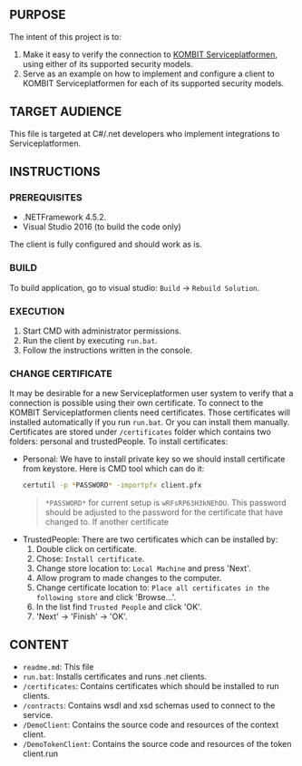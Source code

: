 ## PURPOSE

The intent of this project is to:
1. Make it easy to verify the connection to [KOMBIT Serviceplatformen](https://www.serviceplatformen.dk), using either of its supported security models.
2. Serve as an example on how to implement and configure a client to KOMBIT Serviceplatformen for each of its supported
   security models.

## TARGET AUDIENCE

This file is targeted at C#/.net developers who implement integrations to Serviceplatformen.

## INSTRUCTIONS

### PREREQUISITES

* .NETFramework 4.5.2.
* Visual Studio 2016 (to build the code only)

The client is fully configured and should work as is.

### BUILD

To build application, go to visual studio: `Build` -> `Rebuild Solution`.

### EXECUTION

1. Start CMD with administrator permissions.
2. Run the client by executing `run.bat`.
3. Follow the instructions written in the console.

### CHANGE CERTIFICATE

It may be desirable for a new Serviceplatformen user system to verify that a connection is possible using their own certificate.
To connect to the KOMBIT Serviceplatformen clients need certificates. Those certificates will installed automatically if you run `run.bat`.
Or you can install them manually. Certificates are stored under `/certificates` folder which contains two folders: personal and trustedPeople.
To install certificates:
- Personal: We have to install private key so we should install certificate from keystore. Here is CMD tool which can do it:
    ```bash
    certutil -p *PASSWORD* -importpfx client.pfx
    ```
    > `*PASSWORD*` for current setup is `wRFsRP63H3kNEhDU`. This password should be adjusted to the password for 
	> the certificate that have changed to. 
	> If another certificate 
- TrustedPeople: There are two certificates which can be installed by:
    1. Double click on certificate.
    2. Chose: `Install certificate`.
    3. Change store location to: `Local Machine` and press 'Next'.
    4. Allow program to made changes to the computer.
    5. Change certificate location to: `Place all certificates in the following store` and click 'Browse...'.
    6. In the list find `Trusted People` and click 'OK'.
    7. 'Next' -> 'Finish' -> 'OK'.

## CONTENT

* `readme.md`: This file
* `run.bat`: Installs certificates and runs .net clients.
* `/certificates`: Contains certificates which should be installed to run clients.
* `/contracts`: Contains wsdl and xsd schemas used to connect to the service.
* `/DemoClient`: Contains the source code and resources of the context client.
* `/DemoTokenClient`: Contains the source code and resources of the token client.run
